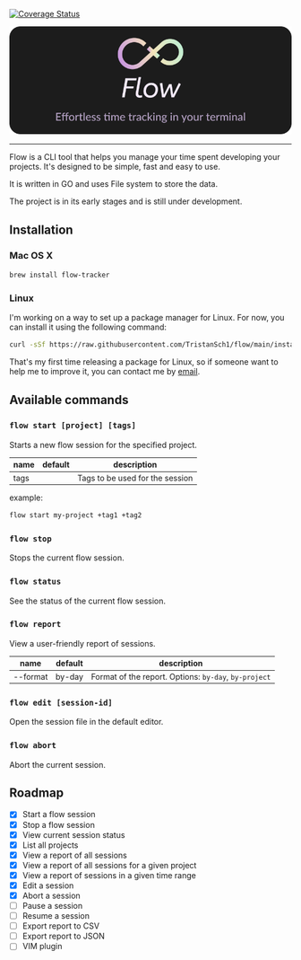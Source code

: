 [![Coverage Status](https://coveralls.io/repos/github/TristanSch1/flow/badge.svg?branch=main)](https://coveralls.io/github/TristanSch1/flow?branch=main)

<p align="center">
  <img src="assets/banner.png" />
</p>

---

Flow is a CLI tool that helps you manage your time spent developing your projects. It's designed to be simple, fast and easy to use.

It is written in GO and uses File system to store the data.

The project is in its early stages and is still under development.

## Installation

### Mac OS X

```bash
brew install flow-tracker
```

### Linux

I'm working on a way to set up a package manager for Linux. For now, you can install it using the following command:

```bash
curl -sSf https://raw.githubusercontent.com/TristanSch1/flow/main/install.sh | sh
```

That's my first time releasing a package for Linux, so if someone want to help me to improve it, you can contact me by [email](mailto:sch.tristan1@gmail.com).

## Available commands

### `flow start [project] [tags]`

Starts a new flow session for the specified project.

| name | default | description                     |
| ---- | ------- | ------------------------------- |
| tags |         | Tags to be used for the session |

example:

```bash
flow start my-project +tag1 +tag2
```

### `flow stop`

Stops the current flow session.

### `flow status`

See the status of the current flow session.

### `flow report`

View a user-friendly report of sessions.

| name     | default | description                                           |
| -------- | ------- | ----------------------------------------------------- |
| --format | by-day  | Format of the report. Options: `by-day`, `by-project` |

### `flow edit [session-id]`

Open the session file in the default editor.

### `flow abort`

Abort the current session.

## Roadmap

- [x] Start a flow session
- [x] Stop a flow session
- [x] View current session status
- [x] List all projects
- [x] View a report of all sessions
- [x] View a report of all sessions for a given project
- [x] View a report of sessions in a given time range
- [x] Edit a session
- [x] Abort a session
- [ ] Pause a session
- [ ] Resume a session
- [ ] Export report to CSV
- [ ] Export report to JSON
- [ ] VIM plugin
